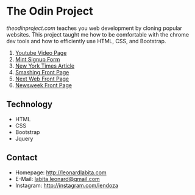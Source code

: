 The Odin Project
======
*theodinproject.com* teaches you web development by cloning popular websites. This project taught me how to be comfortable with the chrome dev tools and how to efficiently use HTML, CSS, and Bootstrap.

1. [Youtube Video Page](http://leonardlabita.com/odin/youtube.html)
2. [Mint Signup Form](http://leonarlabita.com/odin/mint.html)
3. [New York Times Article](http://leonardlabita.com/odin/times.html)
4. [Smashing Front Page](http://leonardlabita.com/odin/smashing.html)
5. [Next Web Front Page](http://leonardlabita.com/odin/next.html)
6. [Newsweek Front Page](http://leonardlabita.com/odin/newsweek.html)

## Technology
* HTML
* CSS
* Bootstrap
* Jquery

## Contact
* Homepage: http://leonardlabita.com
* E-Mail: labita.leonard@gmail.com
* Instagram: http://instagram.com/lendoza

